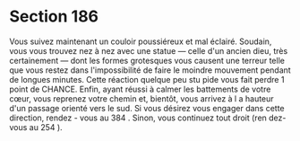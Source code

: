 # Section 186

Vous suivez maintenant un couloir poussiéreux et mal éclairé.
Soudain, vous vous trouvez nez à nez avec une statue — celle d'un
ancien dieu, très certainement — dont les formes grotesques
vous causent une terreur telle que vous restez dans
l'impossibilité de faire le moindre mouvement pendant de
longues minutes.  Cette réaction quelque peu stu pide vous fait
perdre 1 point de  CHANCE.  Enfin, ayant réussi à calmer les
battements de votre cœur, vous reprenez votre chemin et,
bientôt, vous arrivez à l a hauteur d'un passage orienté vers le
sud. Si vous désirez vous engager dans cette direction, rendez -
vous au 384 . Sinon,  vous continuez tout droit (ren dez-vous au
254 ).